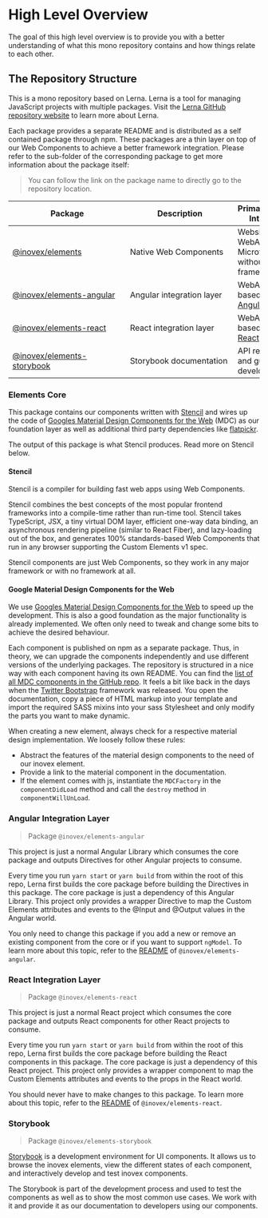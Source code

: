 # High Level Overview

The goal of this high level overview is to provide you with a better understanding of what this mono repository 
contains and how things relate to each other.

## The Repository Structure

This is a mono repository based on Lerna. Lerna is a tool for managing JavaScript projects with multiple packages. Visit the [Lerna GitHub repository website](https://github.com/lerna/lerna) to learn more about Lerna.

Each package provides a separate README and is distributed as a self contained package through npm. These packages are a thin layer on top of our Web Components to achieve a better framework integration. Please refer to the sub-folder of the corresponding package to get more information about the package itself:

> You can follow the link on the package name to directly go to the repository location.

| <div style="width:220px">**Package**</div> | <div style="width:200px">**Description**</div> | **Primary Usage Intention** |
| --- | --- | --- |
| [@inovex/elements](https://gitlab.inovex.de/inovex-elements/core/-/tree/master/packages/elements)|Native Web Components|Websites, WebApps and Microfrontends without a framework.|
| [@inovex/elements-angular](https://gitlab.inovex.de/inovex-elements/core/-/tree/master/packages/elements-angular)|Angular integration layer|WebApps based on [Angular](https://github.com/angular).|
| [@inovex/elements-react](https://gitlab.inovex.de/inovex-elements/core/-/tree/master/packages/elements-react)|React integration layer|WebApps based on [React](https://github.com/facebook/react).|
| [@inovex/elements-storybook](https://gitlab.inovex.de/inovex-elements/core/-/tree/master/packages/storybook)|Storybook documentation|API reference and guide for developers.|

### Elements Core

This package contains our components written with [Stencil](https://stenciljs.com/) and wires up the code of [Googles Material Design Components for the Web](https://github.com/material-components/material-components-web/) (MDC) as our foundation layer as well as additional third party dependencies like [flatpickr](https://flatpickr.js.org/).

The output of this package is what Stencil produces. Read more on Stencil below.

#### Stencil

Stencil is a compiler for building fast web apps using Web Components.

Stencil combines the best concepts of the most popular frontend frameworks into a compile-time rather than run-time tool. Stencil takes TypeScript, JSX, a tiny virtual DOM layer, efficient one-way data binding, an asynchronous rendering pipeline (similar to React Fiber), and lazy-loading out of the box, and generates 100% standards-based Web Components that run in any browser supporting the Custom Elements
v1 spec.

Stencil components are just Web Components, so they work in any major framework or with no framework at all.

#### Google Material Design Components for the Web

We use [Googles Material Design Components for the Web](https://github.com/material-components/material-components-web/) to speed up the development. This is also a good foundation as the major functionality is already implemented. We often only need to tweak and change some bits to achieve the desired behaviour.

Each component is published on npm as a separate package. Thus, in theory, we can upgrade the components independently and use different versions of the underlying packages. The repository is structured in a nice way with each component having its own README. You can find the [list of all MDC components in the GitHub repo](https://github.com/material-components/material-components-web/blob/master/packages). It feels a bit like back in the days when the [Twitter Bootstrap](https://getbootstrap.com/) framework was released. You open the documentation, copy a piece of HTML markup into your template and import the required SASS mixins into your sass Stylesheet and only modify the parts you want to make dynamic.

When creating a new element, always check for a respective material design implementation. We loosely follow these rules:

- Abstract the features of the material design components to the need of our inovex element.
- Provide a link to the material component in the documentation.
- If the element comes with js, instantiate the `MDCFactory` in the `componentDidLoad` method and call the `destroy` method in `componentWillUnLoad`.

### Angular Integration Layer

> Package `@inovex/elements-angular`

This project is just a normal Angular Library which consumes the core package and outputs Directives for other Angular projects to consume.

Every time you run `yarn start` or `yarn build` from within the root of this repo, Lerna first builds the core package before building the Directives in this package. The core package is just a dependency of this Angular Library. This project only provides a wrapper Directive to map the Custom Elements attributes and events to the @Input and @Output values in the Angular world.

You only need to change this package if you add a new or remove an existing component from the core or if you want to support `ngModel`. To learn more about this topic, refer to the [README](https://gitlab.inovex.de/inovex-elements/core/-/blob/master/packages/elements-angular/elements/README.md) of `@inovex/elements-angular`.

### React Integration Layer

> Package `@inovex/elements-react`

This project is just a normal React project which consumes the core package and outputs React components for other React projects to consume.

Every time you run `yarn start` or `yarn build` from within the root of this repo, Lerna first builds the core package before building the React components in this package. The core package is just a dependency of this React project. This project only provides a wrapper component to map the Custom Elements attributes and events to the props in the React world.

You should never have to make changes to this package. To learn more about this topic, refer to the [README](https://gitlab.inovex.de/inovex-elements/core/-/blob/master/packages/elements-react/README.md) of `@inovex/elements-react`.

### Storybook

> Package `@inovex/elements-storybook`

[Storybook](https://github.com/storybooks/storybook) is a development environment for UI components. It allows us to browse the inovex elements, view the different states of each component, and interactively develop and test inovex components.

The Storybook is part of the development process and used to test the components as well as to show the most common use cases. We work with it and provide it as our documentation to developers using our components.
